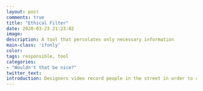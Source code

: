 ```yaml
---
layout: post
comments: true
title: "Ethical Filter"
date: 2020-03-23 21:23:02
image: 
description: A tool that percolates only necessary information
main-class: 'ifonly'
color:
tags: responsible, tool
categories:
- "Wouldn't that be nice?"
twitter_text:
introduction: Designers video record people in the street in order to capture their interaction with delivery robots. They want to understand human responses to a set of robot reaction to design behaviours that balance delivery efficiency and social acceptability. While gathering this data is key to capture the rich context, this approach through video invades people's privacy. The Ethical Filter ensures that designers access only what they need by playing on the range, resolution, rate of data streams.
---
```

